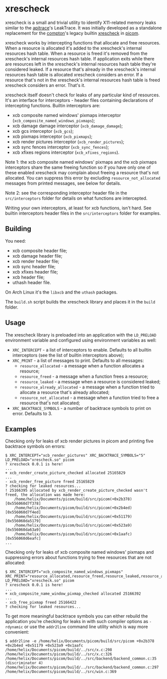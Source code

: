 # xrescheck
xrescheck is a small and trivial utility to identify X11-related memory leaks similar to the [apitrace](https://apitrace.github.io)'s LeakTrace. It was initially developed as a standalone replacement for the [compton](https://github.com/chjj/compton)'s legacy builtin [xrescheck](https://github.com/yshui/picom/blob/cee12875625465292bc11bf09dc8ab117cae75f4/src/xrescheck.c) in [picom](https://github.com/yshui/picom).

xrescheck works by intercepting functions that allocate and free resources. When a resource is allocated it's added to the xrescheck's internal resources hash table. When a resource is freed it's removed from the xrescheck's internal resources hash table. If application exits while there are resources left in the xrescheck's internal resources hash table they're considered leaked. If a resource that's already in the xrescheck's internal resources hash table is allocated xrescheck considers an error. If a resource that's not in the xrescheck's internal resources hash table is freed xrescheck considers an error. That's it.

xrescheck itself doesn't check for leaks of any particular kind of resources. It's an interface for interceptors - header files containing declarations of intercepting functions. Builtin interceptors are:
* xcb composite named windows' pixmaps interceptor (`xcb_composite_named_windows_pixmaps`);
* xcb damage damage interceptor (`xcb_damage_damage`);
* xcb gcs interceptor (`xcb_gcs`);
* xcb pixmaps interceptor (`xcb_pixmaps`);
* xcb render pictures interceptor (`xcb_render_pictures`);
* xcb sync fences interceptor (`xcb_sync_fences`);
* xcb xfixes regions interceptor (`xcb_xfixes_regions`).

Note 1: the xcb composite named windows' pixmaps and the xcb pixmaps interceptors share the same freeing function so if you have only one of these enabled xrescheck may complain about freeing a resource that's not allocated. You can suppress this error by excluding `resource_not_allocated` messages from printed messages, see below for details.

Note 2: see the corresponding interceptor header file in the `src/interceptors` folder for details on what functions are intercepted.

Writing your own interceptors, at least for xcb functions, isn't hard. See builtin interceptors header files in the `src/interceptors` folder for examples.

## Building
You need:
* xcb composite header file;
* xcb damage header file;
* xcb render header file;
* xcb sync header file;
* xcb xfixes header file;
* xcb header file;
* uthash header file.

On Arch Linux it's the `libxcb` and the `uthash` packages.

The `build.sh` script builds the xrescheck library and places it in the `build` folder.

## Usage
The xrescheck library is preloaded into an application with the `LD_PRELOAD` environment variable and configured using environment variables as well:
* `XRC_INTERCEPT` - a list of interceptors to enable. Defaults to all builtin interceptors (see the list of builtin interceptors above);
* `XRC_PRINT` - a list of messages to print. Defaults to all messages:
	* `resource_allocated` - a message when a function allocates a resource;
	* `resource_freed` - a message when a function frees a resource;
	* `resource_leaked` - a message when a resource is considered leaked;
	* `resource_already_allocated` - a message when a function tried to allocate a resource that's already allocated;
	* `resource_not_allocated` - a message when a function tried to free a resource that's not allocated;
* `XRC_BACKTRACE_SYMBOLS` - a number of backtrace symbols to print on error. Defaults to 3.

## Examples
Checking only for leaks of xcb render pictures in picom and printing five backtrace symbols on errors:
```
$ XRC_INTERCEPT="xcb_render_pictures" XRC_BACKTRACE_SYMBOLS="5" LD_PRELOAD="xrescheck.so" picom
? xrescheck 0.0.1 is here!
...
+ xcb_render_create_picture_checked allocated 25165829
...
- xcb_render_free_picture freed 25165829
? checking for leaked resources...
! 25166395 allocated by xcb_render_create_picture_checked wasn't freed, the allocation was made here:
	/home/helix/Documents/picom/build/src/picom(+0x2b378) [0x556060d7f378]
	/home/helix/Documents/picom/build/src/picom(+0x2b4ed) [0x556060d7f4ed]
	/home/helix/Documents/picom/build/src/picom(+0x51179) [0x556060da5179]
	/home/helix/Documents/picom/build/src/picom(+0x523a9) [0x556060da63a9]
	/home/helix/Documents/picom/build/src/picom(+0x1aafc) [0x556060d6eafc]
...
```

Checking only for leaks of xcb composite named windows' pixmaps and suppressing errors about functions trying to free resources that are not allocated:
```
$ XRC_INTERCEPT="xcb_composite_named_windows_pixmaps" XRC_PRINT="resource_allocated,resource_freed,resource_leaked,resource_already_allocated" LD_PRELOAD="xrescheck.so" picom
? xrescheck 0.0.1 is here!
...
+ xcb_composite_name_window_pixmap_checked allocated 25166392
...
- xcb_free_pixmap freed 25166422
? checking for leaked resources...
```

To get more meaningful backtrace symbols you can either rebuild the application you're checking for leaks in with such compiler options as `-rdynamic` or use the `addr2line` command line utility which is way more convenient:
```
$ addr2line -e /home/helix/Documents/picom/build/src/picom +0x2b378 +0x2b4ed +0x51179 +0x523a9 +0x1aafc
/home/helix/Documents/picom/build/../src/x.c:298
/home/helix/Documents/picom/build/../src/x.c:326
/home/helix/Documents/picom/build/../src/backend/backend_common.c:35 (discriminator 4)
/home/helix/Documents/picom/build/../src/backend/backend_common.c:297
/home/helix/Documents/picom/build/../src/win.c:369
```
